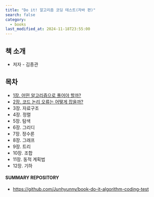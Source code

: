 ```yaml
---
title: "Do it! 알고리즘 코딩 테스트(자바 편)"
search: false
category:
  - books
last_modified_at: 2024-11-18T23:55:00
---
```


## 책 소개

- 저자 - 김종관

## 목차

- [1장. 어떤 알고리즘으로 풀어야 할까?](https://github.com/Junhyunny/book-do-it-algorithm-coding-test/blob/main/contents/chapter-01.md)
- [2장. 코드 논리 오류는 어떻게 잡을까?](https://github.com/Junhyunny/book-do-it-algorithm-coding-test/blob/main/contents/chapter-02.md)
- 3장. 자료구조
- 4장. 정렬
- 5장. 탐색
- 6장. 그리디
- 7장. 정수론
- 8장. 그래프
- 9장. 트리
- 10장. 조합
- 11장. 동적 계획법
- 12장. 기하

#### SUMMARY REPOSITORY

- <https://github.com/Junhyunny/book-do-it-algorithm-coding-test>
